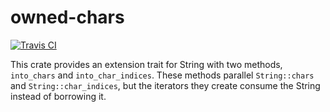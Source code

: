 # owned-chars

[![Travis CI](https://travis-ci.org/durka/owned-chars.svg)](https://travis-ci.org/durka/owned-chars)

This crate provides an extension trait for String with two methods, `into_chars` and `into_char_indices`. These methods parallel `String::chars` and `String::char_indices`, but the iterators they create consume the String instead of borrowing it.

